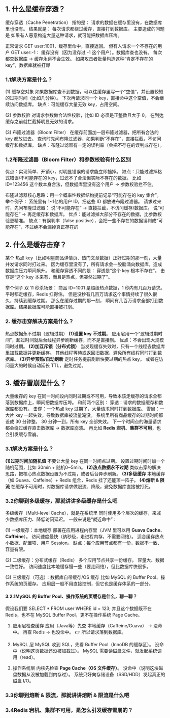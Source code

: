 ## 1. 什么是缓存穿透？
缓存穿透（Cache Penetration） 指的是：
请求的数据在缓存里没有，在数据库里也没有。
结果就是：
每次请求都绕过缓存，直接打到数据库。
主要造成的问题是
如果有人恶意构造大量这种请求，就可能把数据库压垮。

正常请求 GET user:1001，缓存里命中，直接返回。
但有人请求一个不存在的用户 GET user:-1：
缓存没有（因为没存过 -1 这个用户）。数据库查也没有。
每次都查数据库 → 缓存永远不会生效。
如果攻击者批量构造这种“肯定不存在的 key”，数据库就被打爆

### 1.1解决方案是什么？
(1) 缓存空对象
如果数据库查不到数据，可以往缓存里写一个“空值”，并设置较短的过期时间（比如几分钟）。
下次再请求同一个 key，直接命中这个空值，不会继续访问数据库。
缺点：可能缓存大量无效 key，占用空间。

(2) 参数校验
对请求参数做合法性校验，比如 ID 必须是正整数且大于 0。
在到达缓存之前就拦截掉明显无效的请求。

(3) 布隆过滤器（Bloom Filter）
在缓存前面加一层布隆过滤器，把所有合法的 key 都放进去。
查询时先问布隆过滤器，如果判断“不存在”，直接拦截，不访问缓存和数据库。
缺点：布隆过滤器有一定的误判率（会把不存在的误判成存在）。

### 1.2布隆过滤器（Bloom Filter）和参数校验有什么区别
优点：实现简单、开销小，对明显错误的请求能立即挡掉。
缺点：只能过滤掉格式错误/不可能存在的 key，过滤不了合法但实际不存在的数据。
比如 ID=123456 这个数本身合法，但数据库里没有这个用户 → 参数校验拦不住。

布隆过滤器核心思路：用一个概率性数据结构提前记录“可能存在的 key 集合”。
举个例子：
系统里有 1~1亿的用户 ID，把这些 ID 都放进布隆过滤器。
请求过来时，先问布隆过滤器：
说“不可能存在” → 直接拦截，不访问缓存/数据库。
说“可能存在” → 再走缓存和数据库。
优点：能过滤掉大部分不存在的数据，比参数校验更精准。
缺点：有误判率（false positive），会把一些不存在的数据误判成“可能存在”，不过绝不会漏掉真正存在的

## 2. 什么是缓存击穿？

某个 热点 key（比如明星商品详情页、热门文章数据）正好过期的那一刻，大量并发请求同时打过来。
因为缓存里没有了，所有请求会一股脑涌向数据库，造成数据库压力瞬间飙升。
和缓存穿透不同的是：
穿透是“这个 key 根本不存在”。
击穿是“这个 key 本来有，而且是热点，但突然过期了”。

举个例子
双 11 秒杀场景：
商品 ID=1001 是超级热点数据，1 秒内有几百万请求。
平时都走缓存，Redis 扛得住。
但是没秒有几百万请求这个事情持续了很久很久，持续到缓存过期。
那么在缓存过期的那一刻， 瞬间有几百万请求全部打到数据库。结果数据库可能直接被打崩。

### 2. 缓存击穿解决方案是什么？
热点数据永不过期（逻辑过期）
**(1)设置 key 不过期**。
应用层用一个“逻辑过期时间”，超过时间就后台线程异步刷新缓存，而不是直接删。
优点：不会出现大规模同时过期。
**(2)加互斥锁（分布式锁）**
当发现缓存失效时，只有一个线程去数据库里加载数据并更新缓存。
其他线程等待或返回旧数据，避免所有线程同时打到数据库。
**(3)异步预热/自动刷新**
定时任务提前刷新快要过期的热点 key。
或者在访问量大的时候自动延长 TTL，避免过期。


## 3. 缓存雪崩是什么？
大量缓存的 key 在同一时间段内同时过期或不可用，导致本该走缓存的请求全都落到数据库上，瞬间把数据库压垮。
和前两个区别：
穿透：请求的数据缓存和数据库都没有。
击穿：一个热点 key 过期了，大量请求同时打到数据库。
雪崩：一大片 key 一起失效，导致数据库被流量淹没。
系统里所有商品缓存的过期时间都设成 30 分钟整。
30 分钟一到，所有 key 全部失效。
下一个时间点的海量请求都会绕过缓存直击数据库 → 数据库崩溃。
再比如 **Redis 宕机**、**集群不可用**，也会引发缓存雪崩。



### 3.1解决方案是什么？

**(1)过期时间加随机值**
不要让大量 key 在同一时间点过期。
设置过期时间时加一个随机范围，比如 30min + 随机0~5min。
**(2)热点数据永不过期**
类似击穿的解决思路，把核心热点数据设置为不过期，或者后台异步刷新。
**(3)多级缓存**
本地缓存（如 Guava、Caffeine）+ Redis 组合，Redis 挂了还能顶一阵子。
**(4)熔断 & 限流**
在缓存不可用时，对数据库请求做限流、降级，避免数据库直接被打死。

### 3.2你聊到多级缓存，那就讲讲多级缓存是什么吧
多级缓存（Multi-level Cache），就是在系统里 同时使用多个层次的缓存，来减少数据库压力、降低访问延迟。
一般来说是“就近命中”：

(1) 一级缓存：本地缓存
部署在应用进程内存里（JVM 里可以用 **Guava Cache**、**Caffeine**）。
访问速度最快（纳秒级，走进程内存，不需要网络）。
适合缓存热点小数据、配置项、用户 Session。
缺点：每个应用节点都有一份，数据不一致、容量有限。

(2) 二级缓存：分布式缓存（Redis）
多个应用节点共享一份缓存。
容量大、数据一致性好。
访问速度比本地缓存慢一些（要走网络），但比数据库快很多。

(3) 三级缓存（可选）：数据库自带缓存/OS 缓存
比如 MySQL 的 Buffer Pool、操作系统的页缓存。
应用层一般不用直接控制，但它也是缓存体系的一部分。

#### 3.2.1MySQL 的 Buffer Pool、操作系统的页缓存是什么，聊一聊？

假设我们要 SELECT * FROM user WHERE id = 123;
并且这个数据既不在 Redis，也不在 MySQL Buffer Pool，更不在操作系统 Page Cache。
1. 应用层检查缓存
应用（Java等）先查 本地缓存（Caffeine/Guava） → 没命中。
再查 Redis → 也没命中。
👉 所以请求落到数据库。

2. MySQL 层
MySQL 收到 SQL，先看 Buffer Pool（InnoDB 的缓存区）。
没命中（说明这页数据还没被加载过）。
MySQL 需要读磁盘文件，就发起系统调用（read）。

3. 操作系统层
内核先检查 **Page Cache（OS 文件缓存）**。
没命中（说明这块磁盘数据从没被加载到内存过）。
系统只好向存储设备（SSD/HDD）发起真正的磁盘 I/O。

### 3.3你聊到熔断 & 限流，那就讲讲熔断 & 限流是什么吧

### 3.4Redis 宕机、集群不可用，是怎么引发缓存雪崩的？